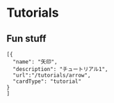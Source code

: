 # Tutorials

## Fun stuff

```codecard
[{
  "name": "矢印",
  "description": "チュートリアル1",
  "url":"/tutorials/arrow",
  "cardType": "tutorial"
}
]
```